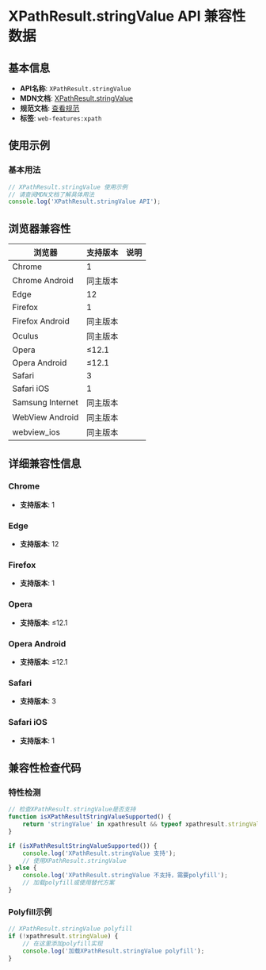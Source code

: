 # XPathResult.stringValue API 兼容性数据

## 基本信息

- **API名称**: `XPathResult.stringValue`
- **MDN文档**: [XPathResult.stringValue](https://developer.mozilla.org/docs/Web/API/XPathResult/stringValue)
- **规范文档**: [查看规范](https://dom.spec.whatwg.org/#dom-xpathresult-stringvalue)
- **标签**: `web-features:xpath`

## 使用示例

### 基本用法

```javascript
// XPathResult.stringValue 使用示例
// 请查阅MDN文档了解具体用法
console.log('XPathResult.stringValue API');
```

## 浏览器兼容性

| 浏览器 | 支持版本 | 说明 |
|--------|----------|------|
| Chrome | 1 |  |
| Chrome Android | 同主版本 |  |
| Edge | 12 |  |
| Firefox | 1 |  |
| Firefox Android | 同主版本 |  |
| Oculus | 同主版本 |  |
| Opera | ≤12.1 |  |
| Opera Android | ≤12.1 |  |
| Safari | 3 |  |
| Safari iOS | 1 |  |
| Samsung Internet | 同主版本 |  |
| WebView Android | 同主版本 |  |
| webview_ios | 同主版本 |  |

## 详细兼容性信息

### Chrome

- **支持版本**: 1

### Edge

- **支持版本**: 12

### Firefox

- **支持版本**: 1

### Opera

- **支持版本**: ≤12.1

### Opera Android

- **支持版本**: ≤12.1

### Safari

- **支持版本**: 3

### Safari iOS

- **支持版本**: 1

## 兼容性检查代码

### 特性检测

```javascript
// 检查XPathResult.stringValue是否支持
function isXPathResultStringValueSupported() {
    return 'stringValue' in xpathresult && typeof xpathresult.stringValue === 'function';
}

if (isXPathResultStringValueSupported()) {
    console.log('XPathResult.stringValue 支持');
    // 使用XPathResult.stringValue
} else {
    console.log('XPathResult.stringValue 不支持，需要polyfill');
    // 加载polyfill或使用替代方案
}
```

### Polyfill示例

```javascript
// XPathResult.stringValue polyfill
if (!xpathresult.stringValue) {
    // 在这里添加polyfill实现
    console.log('加载XPathResult.stringValue polyfill');
}
```

